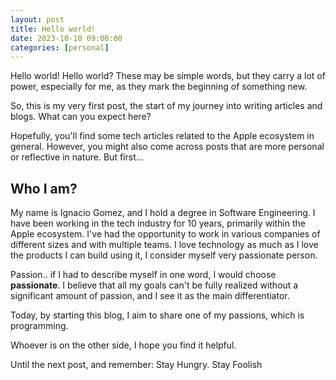 ```yaml
---
layout: post
title: Hello world!
date: 2023-10-10 09:00:00
categories: [personal]
---
```


Hello world! Hello world? These may be simple words, but they carry a lot of power, especially for me, as they mark the beginning of something new.

So, this is my very first post, the start of my journey into writing articles and blogs. What can you expect here?

Hopefully, you'll find some tech articles related to the Apple ecosystem in general. However, you might also come across posts that are more personal or reflective in nature. But first...

## Who I am?

My name is Ignacio Gomez, and I hold a degree in Software Engineering.
I have been working in the tech industry for 10 years, primarily within the Apple ecosystem. I've had the opportunity to work in various companies of different sizes and with multiple teams.
I love technology as much as I love the products I can build using it, I consider myself very passionate person.

Passion.. if I had to describe myself in one word, I would choose **passionate**.
I believe that all my goals can't be fully realized without a significant amount of passion, and I see it as the main differentiator.

Today, by starting this blog, I aim to share one of my passions, which is programming.

Whoever is on the other side, I hope you find it helpful.

Until the next post, and remember: Stay Hungry. Stay Foolish


